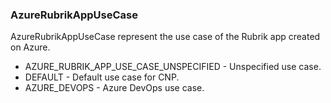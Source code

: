 ### AzureRubrikAppUseCase
AzureRubrikAppUseCase represent the use case of the Rubrik app created on
Azure.

- AZURE_RUBRIK_APP_USE_CASE_UNSPECIFIED - Unspecified use case.
- DEFAULT - Default use case for CNP.
- AZURE_DEVOPS - Azure DevOps use case.

